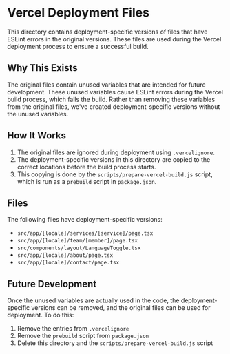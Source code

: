# Vercel Deployment Files

This directory contains deployment-specific versions of files that have ESLint errors in the original versions. These files are used during the Vercel deployment process to ensure a successful build.

## Why This Exists

The original files contain unused variables that are intended for future development. These unused variables cause ESLint errors during the Vercel build process, which fails the build. Rather than removing these variables from the original files, we've created deployment-specific versions without the unused variables.

## How It Works

1. The original files are ignored during deployment using `.vercelignore`.
2. The deployment-specific versions in this directory are copied to the correct locations before the build process starts.
3. This copying is done by the `scripts/prepare-vercel-build.js` script, which is run as a `prebuild` script in `package.json`.

## Files

The following files have deployment-specific versions:

- `src/app/[locale]/services/[service]/page.tsx`
- `src/app/[locale]/team/[member]/page.tsx`
- `src/components/layout/LanguageToggle.tsx`
- `src/app/[locale]/about/page.tsx`
- `src/app/[locale]/contact/page.tsx`

## Future Development

Once the unused variables are actually used in the code, the deployment-specific versions can be removed, and the original files can be used for deployment. To do this:

1. Remove the entries from `.vercelignore`
2. Remove the `prebuild` script from `package.json`
3. Delete this directory and the `scripts/prepare-vercel-build.js` script
